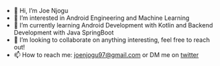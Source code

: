 - 👋 Hi, I’m Joe Njogu
- 👀 I’m interested in Android Engineering and Machine Learning
- 🌱 I’m currently learning Android Development with Kotlin and Backend Development with Java SpringBoot
- 💞️ I’m looking to collaborate on anything interesting, feel free to reach out!
- 📫 How to reach me: [joenjogu97@gmail.com](mailto:joenjogu97@gmail.com) or DM me on [twitter](https://twitter.com/joe_njogu)

<!---
joenjogu/joenjogu is a ✨ special ✨ repository because its `README.md` (this file) appears on your GitHub profile.
You can click the Preview link to take a look at your changes.
--->
